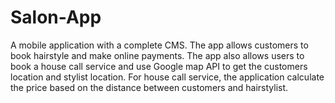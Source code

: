 # Salon-App
A mobile application with a complete CMS. The app allows customers to book hairstyle and make online payments. The app also allows users to book a house call service and use Google map API to get the customers location and stylist location. For house call service, the application calculate the price based on the distance between customers and hairstylist. 
